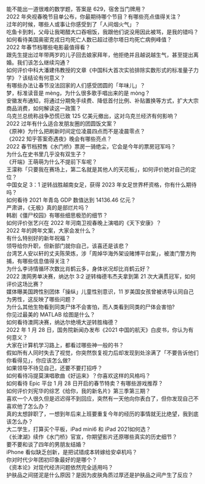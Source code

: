 能不能出一道很难的数学题，答案是 629，宿舍当门牌用？  
2022 年央视春晚节目单公布，你最期待哪个节目？有哪些亮点值得关注？  
过年的时候，哪些人或事让你感受到了「人间烟火气」？  
吃鱼卡到刺，父母让我喝醋大口吞咽饭，我跟他们说没用因此被骂，是我的错吗？  
如何看待美国奥密克戎日均死亡人数已超过德尔塔日均死亡病例峰值？  
2022 年春节档哪些电影最值得看？  
跟先生提出过年带两岁的儿子回去娘家拜年，他拒绝并且越说越生气，甚至提出离婚。我们该怎么继续沟通？  
如何评价中科大潘建伟教授的文章《中国科大首次实验排除实数形式的标准量子力学》？该结论有何意义？  
有哪些办法让春节没法回家的人们感受团圆的「年味儿」？  
梦，标准读音是 mèng，为什么很多歌手唱出来的是 mòng？  
安徽发布通知，将通过分期免手续费、降低首付比例、补贴置换等方式，扩大大宗商品消费，如何解读这一政策？  
乌克兰总统称战争恐慌已致 125 亿美元撤出，这对乌克兰经济有何影响？  
2022 过年有什么适合发朋友圈的团圆饭文案？  
《原神》为什么把刷新时间定位凌晨四点而不是凌晨零点？  
《2022 知乎答案奇遇夜》晚会有哪些亮点？  
2022 春节档预售《水门桥》票房一骑绝尘，它会是今年的票房冠军吗？  
为什么在史书里几乎没有双生子？  
《开端》王萌萌为什么不提前下车呢？  
王濛称「只要我在赛场上，第二名就是其他人的天花板」，如何评价她对自己的定位？  
中国女足 3：1 逆转战胜越南女足，获得 2023 年女足世界杯资格，你有什么期待吗？  
如何看待 2021 年青岛 GDP 数值达到 14136.46 亿元？  
严肃讲，《无极》真的是部烂片吗？  
韩剧《僵尸校园》有哪些细思极恐的细节？  
如何评价张艺兴在 2022 年河南卫视春晚上演唱的《天下安康》？  
2022 年的跨年文案，大家会发什么？  
有什么特别好的新年祝福？  
领导给你升职，但新部门就你自己，该喜还是该悲？  
台湾艺人安以轩的丈夫陈荣炼，涉「周焯华海外架设赌博平台案」，被澳门警方拘捕，有哪些信息值得关注？  
为什么李诗情循环次数比肖鹤云多，身体状况却比肖鹤云好？  
2022 澳网男单决赛，纳达尔 3:2 逆转梅德韦杰夫拿到第 21 次大满贯冠军，如何评价这场比赛？  
媒体曝美国跨性别团体「操纵」儿童性别意识，11 岁美国女孩曾被诱导认同自己为男性，这反映了哪些问题？  
为什么其他生物看到同类尸体不会害怕，而人类看到同类的尸体会害怕?  
你见过最美的 MATLAB 绘图是什么？  
如何看待澳网决赛，纳达尔绝境大逆转胜梅德？  
2022 年 1 月 28 日，国务院新闻办发布《2021 中国的航天》白皮书，你认为有何意义？  
大家在计算机学习路上，都看过哪些神一般的书？  
假如所有人同时失去了视觉，你突然恢复视力后却发现到处涂满了「不要告诉他们你看得见」，你应该怎么做?  
如果领导不待见自己，还要不要打招呼？  
如何看待冯提莫演唱歌曲《好运来》？你喜欢这样的风格吗？  
如何看待 Epic 平台 1 月 28 日开启的春节特卖？有哪些游戏推荐？  
如何评价刘宪华的综艺《给你，我的新名片》第三季第三期？  
喜欢一个人很久但是迟迟得不到回应，突然有一天他向你表白了，但你发现自己不喜欢他了怎么办？  
真的太想辞职了，一想到年后来上班要重复今年的经历的事情就无比绝望，我到底该怎么办？  
大二学生，打算买个平板，iPad mini6 和 iPad 2021如何选？  
《长津湖》续作《水门桥》官宣，你期望影片还原哪些真实的历史细节？  
要不要和谈了四年的男朋友结婚？  
iPhone 看似缺乏创新，是把试错成本转嫁给安卓机吗？  
你对时代少年团初印象最好的是哪个？  
《资本论》对现代经济问题依然完全适用吗？  
护肤品之间搓泥是什么原因？是因为皮肤角质过厚还是护肤品之间产生了反应？  
